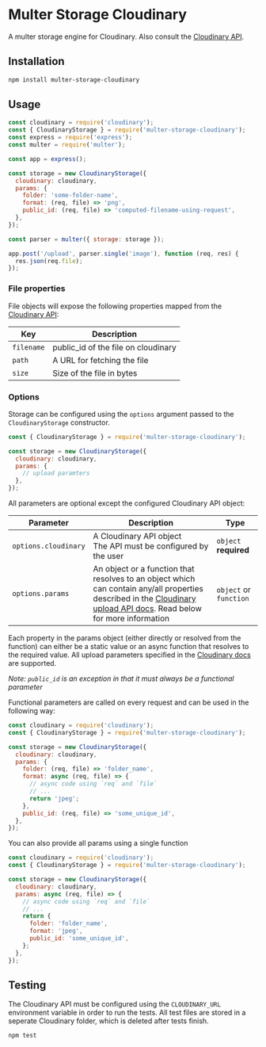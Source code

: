 # Multer Storage Cloudinary

A multer storage engine for Cloudinary. Also consult the [Cloudinary API](https://github.com/cloudinary/cloudinary_npm).

## Installation

```sh
npm install multer-storage-cloudinary
```

## Usage

```javascript
const cloudinary = require('cloudinary');
const { CloudinaryStorage } = require('multer-storage-cloudinary');
const express = require('express');
const multer = require('multer');

const app = express();

const storage = new CloudinaryStorage({
  cloudinary: cloudinary,
  params: {
    folder: 'some-folder-name',
    format: (req, file) => 'png',
    public_id: (req, file) => 'computed-filename-using-request',
  },
});

const parser = multer({ storage: storage });

app.post('/upload', parser.single('image'), function (req, res) {
  res.json(req.file);
});
```

### File properties

File objects will expose the following properties mapped from the [Cloudinary API](https://github.com/cloudinary/cloudinary_npm#upload):

| Key        | Description                         |
| ---------- | ----------------------------------- |
| `filename` | public_id of the file on cloudinary |
| `path`     | A URL for fetching the file         |
| `size`     | Size of the file in bytes           |

### Options

Storage can be configured using the `options` argument passed to the `CloudinaryStorage` constructor.

```javascript
const { CloudinaryStorage } = require('multer-storage-cloudinary');

const storage = new CloudinaryStorage({
  cloudinary: cloudinary,
  params: {
    // upload paramters
  },
});
```

All parameters are optional except the configured Cloudinary API object:

| Parameter            | Description                                                                                                                                                                                                                                           | Type                      |
| -------------------- | ----------------------------------------------------------------------------------------------------------------------------------------------------------------------------------------------------------------------------------------------------- | ------------------------- |
| `options.cloudinary` | A Cloudinary API object <br>The API must be configured by the user                                                                                                                                                                                    | `object` <br>**required** |
| `options.params`     | An object or a function that resolves to an object which can contain any/all properties described in the [Cloudinary upload API docs](https://cloudinary.com/documentation/image_upload_api_reference#upload_method). Read below for more information | `object` or `function`    |

Each property in the params object (either directly or resolved from the function)
can either be a static value or an async function that resolves to the required value.
All upload parameters specified in the [Cloudinary docs](https://cloudinary.com/documentation/image_upload_api_reference#upload_method) are supported.

_Note: `public_id` is an exception in that it must always be a functional parameter_

Functional parameters are called on every request and can be used in the following way:

```javascript
const cloudinary = require('cloudinary');
const { CloudinaryStorage } = require('multer-storage-cloudinary');

const storage = new CloudinaryStorage({
  cloudinary: cloudinary,
  params: {
    folder: (req, file) => 'folder_name',
    format: async (req, file) => {
      // async code using `req` and `file`
      // ...
      return 'jpeg';
    },
    public_id: (req, file) => 'some_unique_id',
  },
});
```

You can also provide all params using a single function

```javascript
const cloudinary = require('cloudinary');
const { CloudinaryStorage } = require('multer-storage-cloudinary');

const storage = new CloudinaryStorage({
  cloudinary: cloudinary,
  params: async (req, file) => {
    // async code using `req` and `file`
    // ...
    return {
      folder: 'folder_name',
      format: 'jpeg',
      public_id: 'some_unique_id',
    };
  },
});
```

## Testing

The Cloudinary API must be configured using the `CLOUDINARY_URL` environment variable in order to run the tests.
All test files are stored in a seperate Cloudinary folder, which is deleted after tests finish.

```sh
npm test
```
